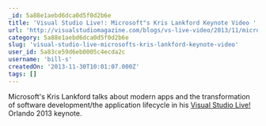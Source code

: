 ```yaml
---
_id: 5a88e1aebd6dca0d5f0d2b6e
title: 'Visual Studio Live!: Microsoft"s Kris Lankford Keynote Video '
url: 'http://visualstudiomagazine.com/blogs/vs-live-video/2013/11/microsoft-lankford-keynote.aspx'
category: 5a88e1aebd6dca0d5f0d2b6e
slug: 'visual-studio-live-microsofts-kris-lankford-keynote-video'
user_id: 5a83ce59d6eb0005c4ecda2c
username: 'bill-s'
createdOn: '2013-11-30T10:01:07.000Z'
tags: []
---
```


Microsoft's Kris Lankford talks about modern apps and the transformation of software development/the application lifecycle in his <a href="http://vslive.com/" target="_blank">Visual Studio Live!</a> Orlando 2013 keynote.
